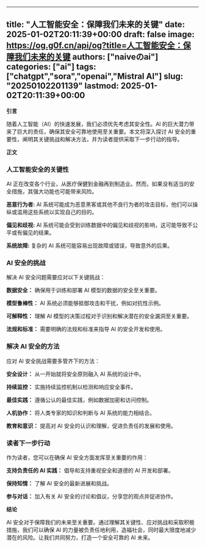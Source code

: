 
---
title: "人工智能安全：保障我们未来的关键"
date: 2025-01-02T20:11:39+00:00
draft: false
image: https://og.g0f.cn/api/og?title=人工智能安全：保障我们未来的关键
authors: ["naiveのai"]
categories: ["ai"]
tags: ["chatgpt","sora","openai","Mistral AI"]
slug: "20250102201139"
lastmod: 2025-01-02T20:11:39+00:00
---
**引言**

随着人工智能（AI）的快速发展，我们必须优先考虑其安全性。AI 的巨大潜力带来了巨大的责任，确保其安全可靠地使用至关重要。本文将深入探讨 AI 安全的重要性，阐明其关键挑战和解决方法，并为读者提供采取下一步行动的指导。

**正文**

### 人工智能安全的关键性

AI 正在改变各个行业，从医疗保健到金融再到制造业。然而，如果没有适当的安全措施，其强大功能也可能带来风险。

**恶意行为者:** AI 系统可能成为恶意黑客或其他不良行为者的攻击目标，他们可以操纵或滥用这些系统以实现自己的目的。

**偏见和歧视:** AI 系统可能会受到训练数据中的偏见和歧视的影响，这可能导致不公平或有偏见的结果。

**系统故障:** 复杂的 AI 系统可能容易出现故障或错误，导致意外的后果。

### AI 安全的挑战

解决 AI 安全问题需要应对以下关键挑战：

**数据安全：** 确保用于训练和部署 AI 模型的数据的安全至关重要。

**模型鲁棒性：** AI 系统必须能够抵御攻击和干扰，例如对抗性示例。

**可解释性：** 理解 AI 模型的决策过程对于识别和解决潜在的安全漏洞至关重要。

**法规和标准：** 需要明确的法规和标准来指导 AI 的安全开发和使用。

### 解决 AI 安全的方法

应对 AI 安全挑战需要多管齐下的方法：

**安全设计：** 从一开始就将安全原则融入 AI 系统的设计中。

**持续监控：** 实施持续监控机制以检测和响应安全事件。

**最佳实践：** 遵循公认的最佳实践，例如数据加密和访问控制。

**人机协作：** 将人类专家的知识和判断与 AI 系统的能力相结合。

**教育和意识：** 提高对 AI 安全的认识和理解，促进负责任的发展和使用。

### 读者下一步行动

作为读者，您可以在确保 AI 安全方面发挥至关重要的作用：

**支持负责任的 AI 实践：** 倡导和支持重视安全和道德的 AI 开发和部署。

**保持知情：** 了解 AI 安全的最新进展和挑战。

**参与对话：** 加入有关 AI 安全的讨论和倡议，分享您的观点并促进协作。

**结论**

AI 安全对于保障我们的未来至关重要。通过理解其关键性、应对挑战和采取积极措施，我们可以确保 AI 的力量被负责任地利用，造福社会，同时最大限度地减少潜在的风险。让我们共同努力，打造一个安全可靠的 AI 未来。
